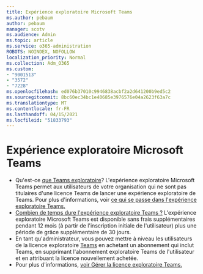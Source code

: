 ```yaml
---
title: Expérience exploratoire Microsoft Teams
ms.author: pebaum
author: pebaum
manager: scotv
ms.audience: Admin
ms.topic: article
ms.service: o365-administration
ROBOTS: NOINDEX, NOFOLLOW
localization_priority: Normal
ms.collection: Adm_O365
ms.custom:
- "9001513"
- "3572"
- "7228"
ms.openlocfilehash: ed076b37010c9946838acbf2a2d641200b9ed5c2
ms.sourcegitcommit: 8bc60ec34bc1e40685e3976576e04a2623f63a7c
ms.translationtype: MT
ms.contentlocale: fr-FR
ms.lasthandoff: 04/15/2021
ms.locfileid: "51833793"
---
```

# <a name="microsoft-teams-exploratory-experience"></a>Expérience exploratoire Microsoft Teams

- Qu'est-ce [que Teams exploratoire](https://docs.microsoft.com/microsoftteams/teams-exploratory)? L'expérience exploratoire Microsoft Teams permet aux utilisateurs de votre organisation qui ne sont pas titulaires d'une licence Teams de lancer une expérience exploratoire de Teams. Pour plus d'informations, voir [ce qui se passe dans l'expérience exploratoire Teams.](https://docs.microsoft.com/microsoftteams/teams-exploratory#whats-in-the-teams-exploratory-experience)
- [Combien de temps dure l'expérience exploratoire Teams ?](https://docs.microsoft.com/microsoftteams/teams-exploratory#how-long-does-the-teams-exploratory-experience-last) L'expérience exploratoire Microsoft Teams est disponible sans frais supplémentaires pendant 12 mois (à partir de l'inscription initiale de l'utilisateur) plus une période de grâce supplémentaire de 30 jours.
- En tant qu'administrateur, vous pouvez mettre à niveau les utilisateurs de la licence exploratoire [Teams](https://docs.microsoft.com/microsoftteams/teams-exploratory#upgrade-users-from-the-teams-exploratory-license) en achetant un abonnement qui inclut Teams, en supprimant l'abonnement exploratoire Teams de l'utilisateur et en attribuant la licence nouvellement achetée.
- Pour plus d'informations, [voir Gérer la licence exploratoire Teams.](https://docs.microsoft.com/microsoftteams/teams-exploratory)
